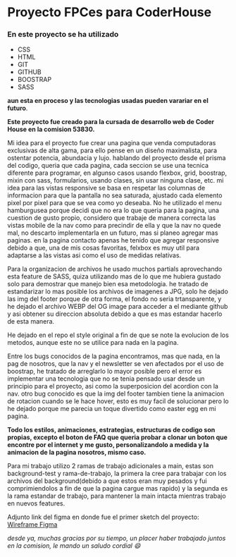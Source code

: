 # Proyecto FPCes para CoderHouse

### En este proyecto se ha utilizado 
- CSS
- HTML
- GIT
- GITHUB
- BOOSTRAP
- SASS

**aun esta en proceso y las tecnologias usadas pueden varariar en el futuro**.

**Este proyecto fue creado para la cursada de desarrollo web de Coder House en la comision 53830.**

Mi idea para el proyecto fue crear una pagina que venda computadoras exclusivas de alta gama, para ello pense en un diseño maximalista, para ostentar potencia, abundacia y lujo. hablando del proyecto desde el prisma del codigo, queria que cada pagina, cada seccion se use una tecnica diferente para programar, en algunso casos usando flexbox, grid, boostrap, mixin con sass, formularios, usando clases, sin usar ninguna clase, etc. mi idea para las vistas responsive se basa en respetar las columnas de informacion para que la pantalla no sea saturada, ajustado cada elemento pixel por pixel para que se vea como yo deseaba. No he utilizado el menu hamburgusea porque decidi que no era lo que queria para la pagina, una cuestion de gusto propio, considero que trabaje de manera correcta las vistas mobile de la nav como para precindir de ella y que la nav no quede mal, no descarto implementarla en un futuro, mas si planeo agregar mas paginas. en la pagina contacto apenas he tenido que agregar responsive debido a que, una de mis cosas favoritas, felxbox es muy util para adaptarse a las vistas asi como el uso de medidas relativas.

Para la organizacion de archivos he usado muchos partials aprovechando esta feature de SASS, quiza utilizando mas de lo que me hubiera gustado solo para demostrar que manejo bien esa metodologia. he tratado de estandarizar lo mas posible los archivos de imagenes a JPG, solo he dejado las img del footer porque de otra forma, el fondo no seria trtansparente, y he dejado el archivo WEBP del OG image para acceder a el mediante github y asi obtener su direccion absoluta debido a que es mas estandar hacerlo de esta manera.

He dejado en el repo el style original a fin de que se note la evolucion de los metodos, aunque este no se utilice para nada en la pagina.

Entre los bugs conocidos de la pagina encontramos, mas que nada, en la pag de nosotros, que la nav y el newsletter se ven afectados por el uso de boostrap, he tratado de arreglarlo lo mayor posible pero el error es implementar una tecnologia que no se tenia pensado usar desde un principio para el proyecto, asi como la superposicion del acordion con la nav. otro bug conocido es que la img del footer tambien tiene la animacion de rotacion cuando se le hace hover, esto es muy facil de solucionar pero lo he dejado porque me parecia un toque divertido como easter egg en mi pagina.

**Todo los estilos, animaciones, estrategias, estructuras de codigo son propias, excepto el boton de FAQ que queria probar a clonar un boton que encontre por el internet y me gusto, personalizandolo a medida y la animacion de la pagina nosotros, mismo caso.**

Para mi trabajo utilizo 2 ramas de trabajo adicionales a main, estas son background-test y rama-de-trabajo, la primera la cree para trabajar con los archivos del background(debido a que estos eran muy pesados y fui comprimiendolos a fin de que la pagina cargue mas rapido) y la segunda es la rama estandar de trabajo, para mantener la main intacta mientras trabajo en nuevos features.

Adjunto link del figma en donde fue el primer sketch del proyecto: [Wireframe Figma](http://www.figma.com/file/5Iryuf3rrrXeV7q8o8nfs0/wireframe?type=design&node-id=0%3A1&mode=design&t=g3nXirOlbx02pevP-1 "Skecth Figma")

*desde ya, muchas gracias por su tiempo, un placer haber trabajado juntos en la comision, le mando un saludo cordial :smile:*